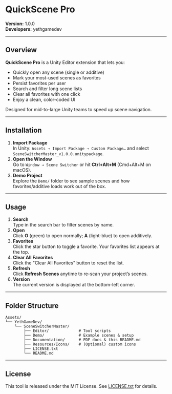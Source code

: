 # QuickScene Pro

**Version:** 1.0.0  
**Developers:** yethgamedev 

---

## Overview

**QuickScene Pro** is a Unity Editor extension that lets you:
- Quickly open any scene (single or additive)  
- Mark your most-used scenes as favorites  
- Persist favorites per user  
- Search and filter long scene lists  
- Clear all favorites with one click  
- Enjoy a clean, color-coded UI  

Designed for mid-to-large Unity teams to speed up scene navigation.

---

## Installation

1. **Import Package**  
   In Unity: `Assets → Import Package → Custom Package…` and select `SceneSwitcherMaster_v1.0.0.unitypackage`.
2. **Open the Window**  
   Go to `Window → Scene Switcher` or hit **Ctrl+Alt+M** (Cmd+Alt+M on macOS).
3. **Demo Project**  
   Explore the `Demo/` folder to see sample scenes and how favorites/additive loads work out of the box.

---

## Usage

1. **Search**  
   Type in the search bar to filter scenes by name.  
2. **Open**  
   Click **O** (green) to open normally; **A** (light-blue) to open additively.  
3. **Favorites**  
   Click the star button to toggle a favorite. Your favorites list appears at the top.  
4. **Clear All Favorites**  
   Click the "Clear All Favorites" button to reset the list.  
5. **Refresh**  
   Click **Refresh Scenes** anytime to re-scan your project’s scenes.  
6. **Version**  
   The current version is displayed at the bottom-left corner.

---

## Folder Structure

```
Assets/
└── YethGameDev/
    └── SceneSwitcherMaster/
        ├── Editor/             # Tool scripts
        ├── Demo/               # Example scenes & setup
        ├── Documentation/      # PDF docs & this README.md
        ├── Resources/Icons/    # (Optional) custom icons
        ├── LICENSE.txt
        └── README.md
```

---

## License

This tool is released under the MIT License. See [LICENSE.txt](LICENSE.txt) for details.
